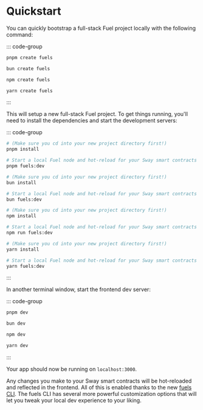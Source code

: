 # Quickstart

You can quickly bootstrap a full-stack Fuel project locally with the following command:

::: code-group

```sh [pnpm]
pnpm create fuels
```

```sh [bun]
bun create fuels
```

```sh [npm]
npm create fuels
```

```sh [yarn]
yarn create fuels
```

:::

This will setup a new full-stack Fuel project. To get things running, you'll need to install the dependencies and start the development servers:

::: code-group

```sh [pnpm]
# (Make sure you cd into your new project directory first!)
pnpm install

# Start a local Fuel node and hot-reload for your Sway smart contracts
pnpm fuels:dev
```

```sh [bun]
# (Make sure you cd into your new project directory first!)
bun install

# Start a local Fuel node and hot-reload for your Sway smart contracts
bun fuels:dev
```

```sh [npm]
# (Make sure you cd into your new project directory first!)
npm install

# Start a local Fuel node and hot-reload for your Sway smart contracts
npm run fuels:dev
```

```sh [yarn]
# (Make sure you cd into your new project directory first!)
yarn install

# Start a local Fuel node and hot-reload for your Sway smart contracts
yarn fuels:dev
```

:::

In another terminal window, start the frontend dev server:

::: code-group

```sh [pnpm]
pnpm dev
```

```sh [bun]
bun dev
```

```sh [npm]
npm dev
```

```sh [yarn]
yarn dev
```

:::

Your app should now be running on `localhost:3000`.

Any changes you make to your Sway smart contracts will be hot-reloaded and reflected in the frontend. All of this is enabled thanks to the new [fuels CLI](../cli/index.md). The fuels CLI has several more powerful customization options that will let you tweak your local dev experience to your liking.
